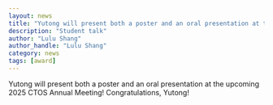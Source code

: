 ```yaml
---
layout: news
title: "Yutong will present both a poster and an oral presentation at the upcoming 2025 CTOS Annual Meeting!"
description: "Student talk"
author: "Lulu Shang"
author_handle: "Lulu Shang"
category: news
tags: [award]
---
```


Yutong will present both a poster and an oral presentation at the upcoming 2025 CTOS Annual Meeting!
Congratulations, Yutong!
